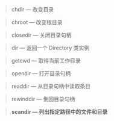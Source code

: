 > chdir — 改变目录


> chroot — 改变根目录


> closedir — 关闭目录句柄


> dir — 返回一个 Directory 类实例


> getcwd — 取得当前工作目录


> opendir — 打开目录句柄


> readdir — 从目录句柄中读取条目


> rewinddir — 倒回目录句柄


> **scandir — 列出指定路径中的文件和目录**
